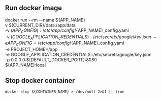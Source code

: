 
## Run docker image
docker run --rm --name ${APP_NAME} \
  v $(CURRENT_DIR)/data:/app/data \
		-v $(APP_CONFIG):/etc/app/config/${APP_NAME}_config.yaml \
		-v $(GOOGLE_APPLICATION_CREDENTIALS):/etc/secrets/google/key.json \
		-e APP_CONFIG=/etc/app/config/${APP_NAME}_config.yaml \
		-e PROJECT_HOME=/app \
		-e GOOGLE_APPLICATION_CREDENTIALS=/etc/secrets/google/key.json \
		-p 0.0.0.0:${DEFAULT_DOCKER_PORT}:8080 \
		${APP_NAME}:local

## Stop docker container
```
docker stop ${CONTAINER_NAME} > /dev/null 2>&1 || true
```
